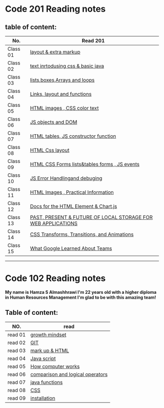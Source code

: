 # Code 201 Reading notes

## table of content:

 No. | Read 201                                         
 --- | ---------- 
Class 01 | [layout & extra markup](Class-01.md)             
Class 02 | [text inrtodusing css & basic java](Class-02.md) 
Class 03 | [lists,boxes,Arrays and loops](Class-03.md)      
Class 04 | [Links, layout and functions](Class-04.md)       
Class 05 | [HTML images , CSS color text](Class-05.md)                                             
Class 06 | [JS objects and DOM](Class-06.md)                                             
Class 07 | [HTML tables, JS constructor function](Class-07.md)                                             
Class 08 | [HTML Css layout](Class-08.md)                                             
Class 09 | [HTML CSS Forms lists&tables forms , JS events](Class-09.md)                                             
Class 10 | [JS Error Handlingand debuging](Class-10.md)                                             
Class 11 | [HTML Images , Practical Information](Class-11.md)                                             
Class 12 | [Docs for the HTML Element & Chart.js](Class-12.md)                                            
Class 13 | [PAST, PRESENT & FUTURE OF LOCAL STORAGE FOR WEB APPLICATIONS](Class-13.md)                                             
Class 14 | [CSS Transforms, Transitions, and Animations](Class-14.md)                                             
Class 15 | [What Google Learned About Teams](Class-15.md)                                             

----------------- 
# Code 102 Reading notes 

#### My name is Hamza S Almashhrawi I'm 22 years old with a higher diploma in Human Resources Management I'm glad to be with this amazing team! 

## Table of content:

 NO. | read                                          
 --- | -----------
read 01   | [growth mindset](Read1.md)                    
read 02   | [GIT](Read02.md)                              
read 03   | [mark up & HTML](Read03.md)                  
read 04   | [Java script](Read04a.md)                     
read 05   | [How computer works](Read04b.md)              
read 06   | [comparison and logical operators](Read05.md) 
read 07   | [java functions](Read06.md)                   
read 08   | [CSS](Read07.md)                              
read 09   | [installation](Read09.md)                     